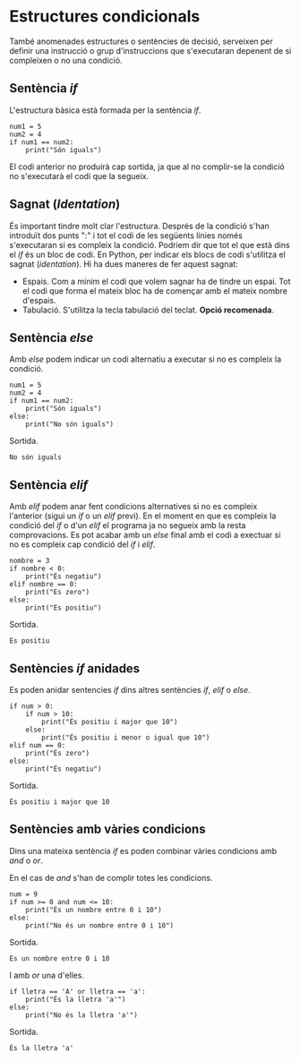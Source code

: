 # Estructures condicionals
També anomenades estructures o sentències de decisió, serveixen per definir una instrucció o grup d'instruccions que s'executaran depenent de si compleixen o no una condició.
## Sentència *if*
L'estructura bàsica està formada per la sentència *if*.
```
num1 = 5
num2 = 4
if num1 == num2:
    print("Són iguals")
```
El codi anterior no produirà cap sortida, ja que al no complir-se la condició no s'executarà el codi que la segueix.
## Sagnat (*Identation*)
És important tindre molt clar l'estructura. Després de la condició s'han introduït dos punts ":" i tot el codi de les següents línies només s'executaran si es compleix la condició. Podriem dir que tot el que està dins el *if* és un bloc de codi. En Python, per indicar els blocs de codi s'utilitza el sagnat (*identation*). Hi ha dues maneres de fer aquest sagnat:
- Espais. Com a mínim el codi que volem sagnar ha de tindre un espai. Tot el codi que forma el mateix bloc ha de començar amb el mateix nombre d'espais.
- Tabulació. S'utilitza la tecla tabulació del teclat. **Opció recomenada**.
## Sentència *else*
Amb *else* podem indicar un codi alternatiu a executar si no es compleix la condició.
```
num1 = 5
num2 = 4
if num1 == num2:
    print("Són iguals")
else:
    print("No són iguals")
```
Sortida.
```
No són iguals
```
## Sentència  *elif*
Amb *elif* podem anar fent condicions alternatives si no es compleix l'anterior (sigui un *if* o un *elif* previ). En el moment en que es compleix la condició del *if* o d'un *elif* el programa ja no segueix amb la resta comprovacions. Es pot acabar amb un *else* final amb el codi a exectuar si no es compleix cap condició del *if* i *elif*.
```
nombre = 3
if nombre < 0:
    print("És negatiu")
elif nombre == 0:
    print("Es zero")
else:
    print("Es positiu")
```
Sortida.
```
Es positiu
```
## Sentències *if* anidades
Es poden anidar sentencies *if* dins altres sentències *if*, *elif* o *else*.
```num = 11
if num > 0:
    if num > 10:
        print("És positiu i major que 10")
    else:
        print("És positiu i menor o igual que 10")
elif num == 0:
    print("És zero")
else:
    print("És negatiu")
```
Sortida.
```
És positiu i major que 10
```
## Sentències amb vàries condicions
Dins una mateixa sentència *if* es poden combinar vàries condicions amb *and* o *or*.

En el cas de *and* s'han de complir totes les condicions.
```
num = 9
if num >= 0 and num <= 10:
    print("És un nombre entre 0 i 10")
else:
    print("No és un nombre entre 0 i 10")
```
Sortida.
```
És un nombre entre 0 i 10
```
I amb *or* una d'elles.
```lletra ='A'
if lletra == 'A' or lletra == 'a':
    print("És la lletra 'a'")
else:
    print("No és la lletra 'a'")
```
Sortida.
```
És la lletra 'a'
```
